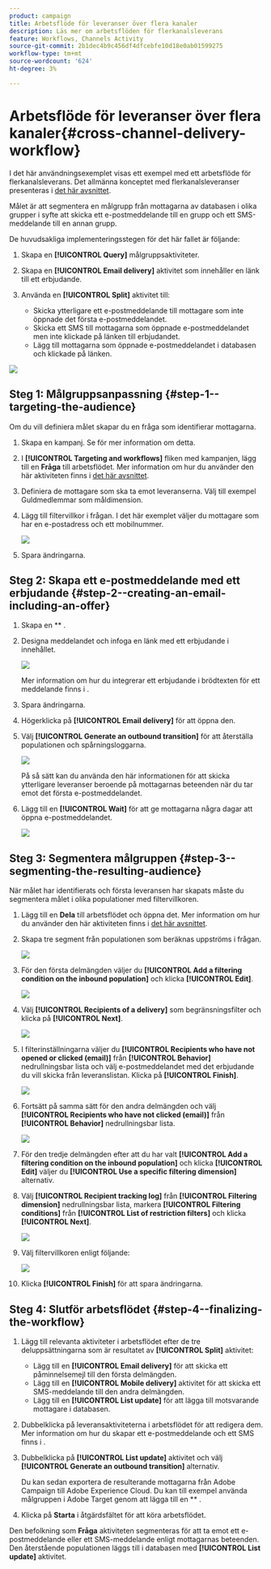 ```yaml
---
product: campaign
title: Arbetsflöde för leveranser över flera kanaler
description: Läs mer om arbetsflöden för flerkanalsleverans
feature: Workflows, Channels Activity
source-git-commit: 2b1dec4b9c456df4dfcebfe10d18e0ab01599275
workflow-type: tm+mt
source-wordcount: '624'
ht-degree: 3%

---
```


# Arbetsflöde för leveranser över flera kanaler{#cross-channel-delivery-workflow}



I det här användningsexemplet visas ett exempel med ett arbetsflöde för flerkanalsleverans. Det allmänna konceptet med flerkanalsleveranser presenteras i [det här avsnittet](cross-channel-deliveries.md).

Målet är att segmentera en målgrupp från mottagarna av databasen i olika grupper i syfte att skicka ett e-postmeddelande till en grupp och ett SMS-meddelande till en annan grupp.

De huvudsakliga implementeringsstegen för det här fallet är följande:

1. Skapa en **[!UICONTROL Query]** målgruppsaktiviteter.
1. Skapa en **[!UICONTROL Email delivery]** aktivitet som innehåller en länk till ett erbjudande.
1. Använda en **[!UICONTROL Split]** aktivitet till:

   * Skicka ytterligare ett e-postmeddelande till mottagare som inte öppnade det första e-postmeddelandet.
   * Skicka ett SMS till mottagarna som öppnade e-postmeddelandet men inte klickade på länken till erbjudandet.
   * Lägg till mottagarna som öppnade e-postmeddelandet i databasen och klickade på länken.

![](assets/wkf_cross-channel_7.png)

## Steg 1: Målgruppsanpassning {#step-1--targeting-the-audience}

Om du vill definiera målet skapar du en fråga som identifierar mottagarna.

1. Skapa en kampanj. Se  för mer information om detta.
1. I **[!UICONTROL Targeting and workflows]** fliken med kampanjen, lägg till en **Fråga** till arbetsflödet. Mer information om hur du använder den här aktiviteten finns i [det här avsnittet](query.md).
1. Definiera de mottagare som ska ta emot leveranserna. Välj till exempel Guldmedlemmar som måldimension.
1. Lägg till filtervillkor i frågan. I det här exemplet väljer du mottagare som har en e-postadress och ett mobilnummer.

   ![](assets/wkf_cross-channel_3.png)

1. Spara ändringarna.

## Steg 2: Skapa ett e-postmeddelande med ett erbjudande {#step-2--creating-an-email-including-an-offer}

1. Skapa en ** .
1. Designa meddelandet och infoga en länk med ett erbjudande i innehållet.

   ![](assets/wkf_cross-channel_1.png)

   Mer information om hur du integrerar ett erbjudande i brödtexten för ett meddelande finns i .

1. Spara ändringarna.
1. Högerklicka på **[!UICONTROL Email delivery]** för att öppna den.
1. Välj **[!UICONTROL Generate an outbound transition]** för att återställa populationen och spårningsloggarna.

   ![](assets/wkf_cross-channel_2.png)

   På så sätt kan du använda den här informationen för att skicka ytterligare leveranser beroende på mottagarnas beteenden när du tar emot det första e-postmeddelandet.

1. Lägg till en **[!UICONTROL Wait]** för att ge mottagarna några dagar att öppna e-postmeddelandet.

   ![](assets/wkf_cross-channel_4.png)

## Steg 3: Segmentera målgruppen {#step-3--segmenting-the-resulting-audience}

När målet har identifierats och första leveransen har skapats måste du segmentera målet i olika populationer med filtervillkoren.

1. Lägg till en **Dela** till arbetsflödet och öppna det. Mer information om hur du använder den här aktiviteten finns i [det här avsnittet](split.md).
1. Skapa tre segment från populationen som beräknas uppströms i frågan.

   ![](assets/wkf_cross-channel_6.png)

1. För den första delmängden väljer du **[!UICONTROL Add a filtering condition on the inbound population]** och klicka **[!UICONTROL Edit]**.

   ![](assets/wkf_cross-channel_8.png)

1. Välj **[!UICONTROL Recipients of a delivery]** som begränsningsfilter och klicka på **[!UICONTROL Next]**.

   ![](assets/wkf_cross-channel_9.png)

1. I filterinställningarna väljer du **[!UICONTROL Recipients who have not opened or clicked (email)]** från **[!UICONTROL Behavior]** nedrullningsbar lista och välj e-postmeddelandet med det erbjudande du vill skicka från leveranslistan. Klicka på **[!UICONTROL Finish]**.

   ![](assets/wkf_cross-channel_10.png)

1. Fortsätt på samma sätt för den andra delmängden och välj **[!UICONTROL Recipients who have not clicked (email)]** från **[!UICONTROL Behavior]** nedrullningsbar lista.

   ![](assets/wkf_cross-channel_11.png)

1. För den tredje delmängden efter att du har valt **[!UICONTROL Add a filtering condition on the inbound population]** och klicka **[!UICONTROL Edit]** väljer du **[!UICONTROL Use a specific filtering dimension]** alternativ.
1. Välj **[!UICONTROL Recipient tracking log]** från **[!UICONTROL Filtering dimension]** nedrullningsbar lista, markera **[!UICONTROL Filtering conditions]** från **[!UICONTROL List of restriction filters]** och klicka **[!UICONTROL Next]**.

   ![](assets/wkf_cross-channel_12.png)

1. Välj filtervillkoren enligt följande:

   ![](assets/wkf_cross-channel_13.png)

1. Klicka **[!UICONTROL Finish]** för att spara ändringarna.

## Steg 4: Slutför arbetsflödet {#step-4--finalizing-the-workflow}

1. Lägg till relevanta aktiviteter i arbetsflödet efter de tre deluppsättningarna som är resultatet av **[!UICONTROL Split]** aktivitet:

   * Lägg till en **[!UICONTROL Email delivery]** för att skicka ett påminnelsemejl till den första delmängden.
   * Lägg till en **[!UICONTROL Mobile delivery]** aktivitet för att skicka ett SMS-meddelande till den andra delmängden.
   * Lägg till en **[!UICONTROL List update]** för att lägga till motsvarande mottagare i databasen.

1. Dubbelklicka på leveransaktiviteterna i arbetsflödet för att redigera dem. Mer information om hur du skapar ett e-postmeddelande och ett SMS finns i .
1. Dubbelklicka på **[!UICONTROL List update]** aktivitet och välj **[!UICONTROL Generate an outbound transition]** alternativ.

   Du kan sedan exportera de resulterande mottagarna från Adobe Campaign till Adobe Experience Cloud. Du kan till exempel använda målgruppen i Adobe Target genom att lägga till en ** .

1. Klicka på **Starta** i åtgärdsfältet för att köra arbetsflödet.

Den befolkning som **Fråga** aktiviteten segmenteras för att ta emot ett e-postmeddelande eller ett SMS-meddelande enligt mottagarnas beteenden. Den återstående populationen läggs till i databasen med **[!UICONTROL List update]** aktivitet.
